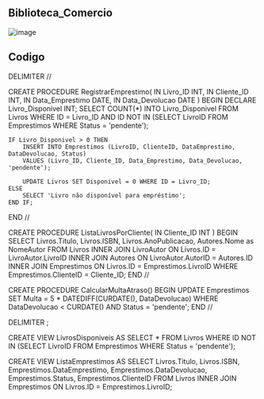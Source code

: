 ## Biblioteca_Comercio

![image](https://github.com/soaresy/Biblioteca_Comercio/assets/144077766/e4c5a057-3909-4d1c-aa5e-e91ef796dad3)



## Codigo


DELIMITER //

CREATE PROCEDURE RegistrarEmprestimo(
    IN Livro_ID INT,
    IN Cliente_ID INT,
    IN Data_Emprestimo DATE,
    IN Data_Devolucao DATE
)
BEGIN
    DECLARE Livro_Disponivel INT;
    SELECT COUNT(*) INTO Livro_Disponivel FROM Livros WHERE ID = Livro_ID AND ID NOT IN (SELECT LivroID FROM Emprestimos WHERE Status = 'pendente');

    IF Livro_Disponivel > 0 THEN
        INSERT INTO Emprestimos (LivroID, ClienteID, DataEmprestimo, DataDevolucao, Status)
        VALUES (Livro_ID, Cliente_ID, Data_Emprestimo, Data_Devolucao, 'pendente');

        UPDATE Livros SET Disponivel = 0 WHERE ID = Livro_ID;
    ELSE
        SELECT 'Livro não disponível para empréstimo';
    END IF;
END //

CREATE PROCEDURE ListaLivrosPorCliente(
    IN Cliente_ID INT
)
BEGIN
    SELECT Livros.Titulo, Livros.ISBN, Livros.AnoPublicacao, Autores.Nome as NomeAutor
    FROM Livros
    INNER JOIN LivroAutor ON Livros.ID = LivroAutor.LivroID
    INNER JOIN Autores ON LivroAutor.AutorID = Autores.ID
    INNER JOIN Emprestimos ON Livros.ID = Emprestimos.LivroID
    WHERE Emprestimos.ClienteID = Cliente_ID;
END //

CREATE PROCEDURE CalcularMultaAtraso()
BEGIN
    UPDATE Emprestimos
    SET Multa = 5 * DATEDIFF(CURDATE(), DataDevolucao)
    WHERE DataDevolucao < CURDATE() AND Status = 'pendente';
END //

DELIMITER ;


CREATE VIEW LivrosDisponiveis AS
SELECT *
FROM Livros
WHERE ID NOT IN (SELECT LivroID FROM Emprestimos WHERE Status = 'pendente');

CREATE VIEW ListaEmprestimos AS
SELECT Livros.Titulo, Livros.ISBN, Emprestimos.DataEmprestimo, Emprestimos.DataDevolucao, Emprestimos.Status, Emprestimos.ClienteID
FROM Livros
INNER JOIN Emprestimos ON Livros.ID = Emprestimos.LivroID;
